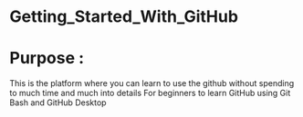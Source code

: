 # Getting_Started_With_GitHub
<h1>Purpose : </h1>
This is the platform where you can learn to use the github without spending to much time and much into details
For beginners to learn GitHub using Git Bash and GitHub Desktop
